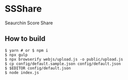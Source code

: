 # SSShare
Seaurchin Score Share

## How to build

```
$ yarn # or $ npm i
$ npx gulp
$ npx browserify webjs/upload.js -o public/upload.js
$ cp config/default.sample.json config/default.json
$ $EDITOR config/default.json
$ node index.js
```
